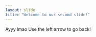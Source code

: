 ```yaml
---
layout: slide
title: "Welcome to our second slide!"
---
```

Ayyy lmao
Use the left arrow to go back!
